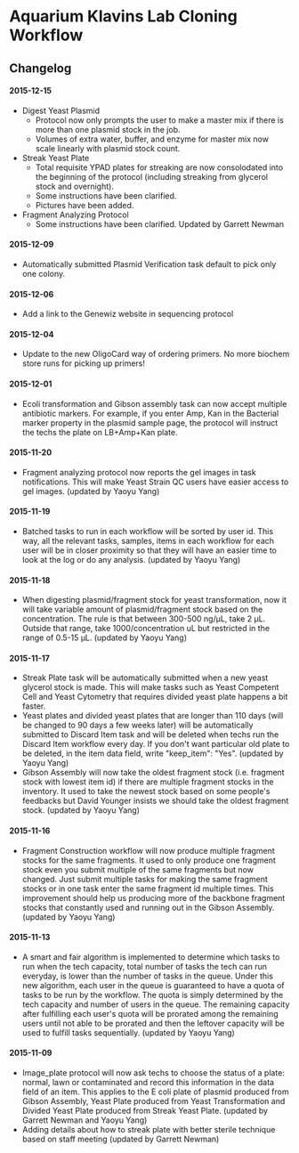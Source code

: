 Aquarium Klavins Lab Cloning Workflow
===
Changelog
---
#### 2015-12-15
  * Digest Yeast Plasmid
    * Protocol now only prompts the user to make a master mix if there is more than one plasmid stock in the job. 
    * Volumes of extra water, buffer, and enzyme for master mix now scale linearly with plasmid stock count.
  * Streak Yeast Plate
    * Total requisite YPAD plates for streaking are now consolodated into the beginning of the protocol (including streaking from glycerol stock and overnight).
    * Some instructions have been clarified.
    * Pictures have been added.
  * Fragment Analyzing Protocol
    * Some instructions have been clarified.
Updated by Garrett Newman

#### 2015-12-09
* Automatically submitted Plasmid Verification task default to pick only one colony.

#### 2015-12-06
* Add a link to the Genewiz website in sequencing protocol

#### 2015-12-04
* Update to the new OligoCard way of ordering primers. No more biochem store runs for picking up primers!

#### 2015-12-01
* Ecoli transformation and Gibson assembly task can now accept multiple antibiotic markers. For example, if you enter Amp, Kan in the Bacterial marker property in the plasmid sample page, the protocol will instruct the techs the plate on LB+Amp+Kan plate.

#### 2015-11-20
* Fragment analyzing protocol now reports the gel images in task notifications. This will make Yeast Strain QC users have easier access to gel images. (updated by Yaoyu Yang)

#### 2015-11-19
* Batched tasks to run in each workflow will be sorted by user id. This way, all the relevant tasks, samples, items in each workflow for each user will be in closer proximity so that they will have an easier time to look at the log or do any analysis. (updated by Yaoyu Yang)

#### 2015-11-18
* When digesting plasmid/fragment stock for yeast transformation, now it will take variable amount of plasmid/fragment stock based on the concentration. The rule is that between 300-500 ng/µL, take 2 µL. Outside that range, take 1000/concentration uL but restricted in the range of 0.5-15 µL. (updated by Yaoyu Yang)

#### 2015-11-17
* Streak Plate task will be automatically submitted when a new yeast glycerol stock is made. This will make tasks such as Yeast Competent Cell and Yeast Cytometry that requires divided yeast plate happens a bit faster.
* Yeast plates and divided yeast plates that are longer than 110 days (will be changed to 90 days a few weeks later) will be automatically submitted to Discard Item task and will be deleted when techs run the Discard Item workflow every day. If you don't want particular old plate to be deleted, in the item data field, write "keep_item": "Yes". (updated by Yaoyu Yang)
* Gibson Assembly will now take the oldest fragment stock (i.e. fragment stock with lowest item id) if there are multiple fragment stocks in the inventory. It used to take the newest stock based on some people's feedbacks but David Younger insists we should take the oldest fragment stock. (updated by Yaoyu Yang)

#### 2015-11-16
* Fragment Construction workflow will now produce multiple fragment stocks for the same fragments. It used to only produce one fragment stock even you submit multiple of the same fragments but now changed. Just submit multiple tasks for making the same fragment stocks or in one task enter the same fragment id multiple times. This improvement should help us producing more of the backbone fragment stocks that constantly used and running out in the Gibson Assembly. (updated by Yaoyu Yang)

#### 2015-11-13
* A smart and fair algorithm is implemented to determine which tasks to run when the tech capacity, total number of tasks the tech can run everyday, is lower than the number of tasks in the queue. Under this new algorithm, each user in the queue is guaranteed to have a quota of tasks to be run by the workflow. The quota is simply determined by the tech capacity and number of users in the queue. The remaining capacity after fulfilling each user's quota will be prorated among the remaining users until not able to be prorated and then the leftover capacity will be used to fulfill tasks sequentially. (updated by Yaoyu Yang)

#### 2015-11-09
* Image_plate protocol will now ask techs to choose the status of a plate: normal, lawn or contaminated and record this information in the data field of an item. This applies to the E coli plate of plasmid produced from Gibson Assembly, Yeast Plate produced from Yeast Transformation and Divided Yeast Plate produced from Streak Yeast Plate. (updated by Garrett Newman and Yaoyu Yang)
* Adding details about how to streak plate with better sterile technique based on staff meeting (updated by Garrett Newman)
